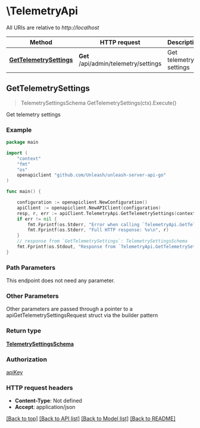 # \TelemetryApi

All URIs are relative to *http://localhost*

Method | HTTP request | Description
------------- | ------------- | -------------
[**GetTelemetrySettings**](TelemetryApi.md#GetTelemetrySettings) | **Get** /api/admin/telemetry/settings | Get telemetry settings



## GetTelemetrySettings

> TelemetrySettingsSchema GetTelemetrySettings(ctx).Execute()

Get telemetry settings



### Example

```go
package main

import (
    "context"
    "fmt"
    "os"
    openapiclient "github.com/Unleash/unleash-server-api-go"
)

func main() {

    configuration := openapiclient.NewConfiguration()
    apiClient := openapiclient.NewAPIClient(configuration)
    resp, r, err := apiClient.TelemetryApi.GetTelemetrySettings(context.Background()).Execute()
    if err != nil {
        fmt.Fprintf(os.Stderr, "Error when calling `TelemetryApi.GetTelemetrySettings``: %v\n", err)
        fmt.Fprintf(os.Stderr, "Full HTTP response: %v\n", r)
    }
    // response from `GetTelemetrySettings`: TelemetrySettingsSchema
    fmt.Fprintf(os.Stdout, "Response from `TelemetryApi.GetTelemetrySettings`: %v\n", resp)
}
```

### Path Parameters

This endpoint does not need any parameter.

### Other Parameters

Other parameters are passed through a pointer to a apiGetTelemetrySettingsRequest struct via the builder pattern


### Return type

[**TelemetrySettingsSchema**](TelemetrySettingsSchema.md)

### Authorization

[apiKey](../README.md#apiKey)

### HTTP request headers

- **Content-Type**: Not defined
- **Accept**: application/json

[[Back to top]](#) [[Back to API list]](../README.md#documentation-for-api-endpoints)
[[Back to Model list]](../README.md#documentation-for-models)
[[Back to README]](../README.md)

